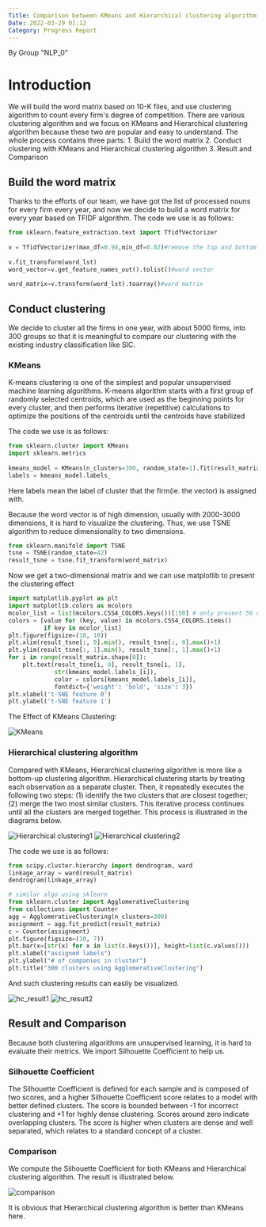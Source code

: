 ```yaml
---
Title: Comparison between KMeans and Hierarchical clustering algorithm (Group NLP_0)
Date: 2022-03-29 01:12
Category: Progress Report
---
```


By Group "NLP_0"

# Introduction

We will build the word matrix based on 10-K files, and use clustering algorithm to count every firm's degree of competition.
There are various clustering algorithm and we focus on KMeans and Hierarchical clustering algorithm because these two are popular and easy to understand.
The whole process contains three parts:
	1. Build the word matrix
	2. Conduct clustering with KMeans and Hierarchical clustering algorithm
	3. Result and Comparison


## Build the word matrix

Thanks to the efforts of our team, we have got the list of processed nouns for every firm every year, and now we decide to build a word matrix for every year based on TFIDF algorithm.
The code we use is as follows:
```python
from sklearn.feature_extraction.text import TfidfVectorizer
    
v = TfidfVectorizer(max_df=0.98,min_df=0.02)#remove the top and bottom 2%
    
v.fit_transform(word_lst)
word_vector=v.get_feature_names_out().tolist()#word vector
    
word_matrix=v.transform(word_lst).toarray()#word matrix
```


## Conduct clustering

We decide to cluster all the firms in one year, with about 5000 firms, into 300 groups so that it is meaningful to compare our clustering with the existing industry classification like SIC.

### KMeans

K-means clustering is one of the simplest and popular unsupervised machine learning algorithms.
K-means algorithm starts with a first group of randomly selected centroids, which are used as the beginning points for every cluster, and then performs iterative (repetitive) calculations to optimize the positions of the centroids until the centroids have stabilized

The code we use is as follows:
```python
from sklearn.cluster import KMeans
import sklearn.metrics
    
kmeans_model = KMeans(n_clusters=300, random_state=1).fit(result_matrix)
labels = kmeans_model.labels_
```

Here labels mean the label of cluster that the firm(ie. the vector) is assigned with.

Because the word vector is of high dimension, usually with 2000-3000 dimensions, it is hard to visualize the clustering. Thus, we use TSNE algorithm to reduce dimensionality to two dimensions.

```python
from sklearn.manifold import TSNE
tsne = TSNE(random_state=42)
result_tsne = tsne.fit_transform(word_matrix)
```
Now we get a two-dimensional matrix and we can use matplotlib to present the clustering effect

```python
import matplotlib.pyplot as plt
import matplotlib.colors as mcolors
mcolor_list = list(mcolors.CSS4_COLORS.keys())[:50] # only present 50 colors
colors = [value for (key, value) in mcolors.CSS4_COLORS.items() 
          if key in mcolor_list]
plt.figure(figsize=(10, 10))
plt.xlim(result_tsne[:, 0].min(), result_tsne[:, 0].max()+1)
plt.ylim(result_tsne[:, 1].min(), result_tsne[:, 1].max()+1)
for i in range(result_matrix.shape[0]):
    plt.text(result_tsne[i, 0], result_tsne[i, 1], 
             str(kmeans_model.labels_[i]),
             color = colors[kmeans_model.labels_[i]],
             fontdict={'weight': 'bold', 'size': 3})
plt.xlabel('t-SNE feature 0')
plt.ylabel('t-SNE feature 1')

```

The Effect of KMeans Clustering:

![KMeans]({static}/images/NLP_0_kmeans.png)


### Hierarchical clustering algorithm

Compared with KMeans, Hierarchical clustering algorithm is more like a bottom-up clustering algorithm.
Hierarchical clustering starts by treating each observation as a separate cluster. Then, it repeatedly executes the following two steps: 
(1) identify the two clusters that are closest together;
(2) merge the two most similar clusters. This iterative process continues until all the clusters are merged together.
This process is illustrated in the diagrams below.


![Hierarchical clustering1]({static}/images/NLP_0_hca1.png)
![Hierarchical clustering2]({static}/images/NLP_0_hca2.png)

The code we use is as follows:
```python
from scipy.cluster.hierarchy import dendrogram, ward
linkage_array = ward(result_matrix)
dendrogram(linkage_array)

# similar algo using sklearn
from sklearn.cluster import AgglomerativeClustering
from collections import Counter
agg = AgglomerativeClustering(n_clusters=300)
assignment = agg.fit_predict(result_matrix)
c = Counter(assignment)
plt.figure(figsize=(10, 7))
plt.bar(x=[str(x) for x in list(c.keys())], height=list(c.values()))
plt.xlabel("assigned labels")
plt.ylabel("# of companies in cluster")
plt.title("300 clusters using AgglomerativeClustering")
```
And such clustering results can easily be visualized.

![hc_result1]({static}/images/NLP_0_hca3.png)
![hc_result2]({static}/images/NLP_0_hca4.png)



## Result and Comparison

Because both clustering algorithms are unsupervised learning, it is hard to evaluate their metrics.
We import Silhouette Coefficient to help us.

### Silhouette Coefficient

The Silhouette Coefficient is defined for each sample and is composed of two scores, and a higher Silhouette Coefficient score relates to a model with better defined clusters.
The score is bounded between -1 for incorrect clustering and +1 for highly dense clustering. Scores around zero indicate overlapping clusters.
The score is higher when clusters are dense and well separated, which relates to a standard concept of a cluster.

### Comparison

We compute the Silhouette Coefficient for both KMeans and Hierarchical clustering algorithm. 
The result is illustrated below.

![comparison]({static}/images/NLP_0_sc.png)

It is obvious that Hierarchical clustering algorithm is better than KMeans here.